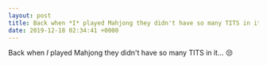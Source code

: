 ```yaml
---
layout: post
title: Back when *I* played Mahjong they didn't have so many TITS in it... 😒
date: 2019-12-18 02:34:41 +0000
---
```


Back when *I* played Mahjong they didn't have so many TITS in it... 😒

